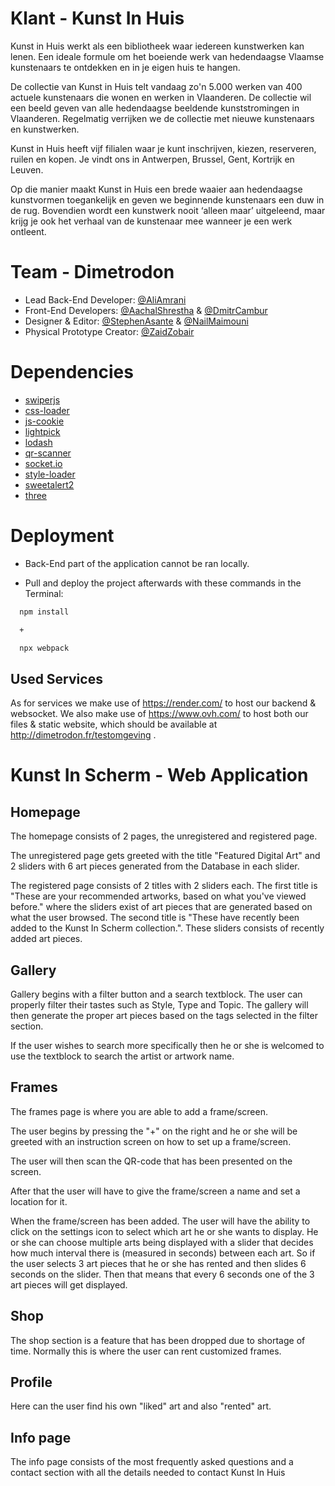 
# Klant - Kunst In Huis

Kunst in Huis werkt als een bibliotheek waar iedereen kunstwerken kan lenen. Een ideale formule om het boeiende werk van hedendaagse Vlaamse kunstenaars te ontdekken en in je eigen huis te hangen. 

De collectie van Kunst in Huis telt vandaag zo'n 5.000 werken van 400 actuele kunstenaars die wonen en werken in Vlaanderen. De collectie wil een beeld geven van alle hedendaagse beeldende kunststromingen in Vlaanderen. Regelmatig verrijken we de collectie met nieuwe kunstenaars en kunstwerken.

Kunst in Huis heeft vijf filialen waar je kunt inschrijven, kiezen, reserveren, ruilen en kopen. Je vindt ons in Antwerpen, Brussel, Gent, Kortrijk en Leuven.

Op die manier maakt Kunst in Huis een brede waaier aan hedendaagse kunstvormen toegankelijk en geven we beginnende kunstenaars een duw in de rug. Bovendien wordt een kunstwerk nooit ‘alleen maar’ uitgeleend, maar krijg je ook het verhaal van de kunstenaar mee wanneer je een werk ontleent.


# Team - Dimetrodon

- Lead Back-End Developer: [@AliAmrani](https://github.com/EdiciusPenguin)
- Front-End Developers: [@AachalShrestha](https://github.com/AachalShrestha) & [@DmitrCambur](https://github.com/DmitrCambur)
- Designer & Editor: [@StephenAsante](https://github.com/Stephenasante21) & [@NailMaimouni](https://github.com/nailmaimouni)
- Physical Prototype Creator: [@ZaidZobair](https://github.com/ZaidZobair)




# Dependencies

 - [swiperjs](https://swiperjs.com)
 - [css-loader](https://www.npmjs.com/package/css-loader)
 - [js-cookie](https://www.npmjs.com/package/js-cookie)
 - [lightpick](https://www.npmjs.com/package/lightpick)
 - [lodash](https://www.npmjs.com/package/lodash)
 - [qr-scanner](https://www.npmjs.com/package/qr-scanner)
 - [socket.io](https://www.npmjs.com/package/socket.io)
 - [style-loader](https://www.npmjs.com/package/style-loader)
 - [sweetalert2](https://www.npmjs.com/package/sweetalert2)
 - [three](https://www.npmjs.com/package/three)


# Deployment

- Back-End part of the application cannot be ran locally.

- Pull and deploy the project afterwards with these commands in the Terminal:

```bash
  npm install  
```
```bash
  +
```
```bash
  npx webpack
```


## Used Services
As for services we make use of https://render.com/ to host our backend & websocket.
We also make use of https://www.ovh.com/ to host both our files & static website, which
should be available at http://dimetrodon.fr/testomgeving .


# Kunst In Scherm - Web Application

## Homepage
The homepage consists of 2 pages, the unregistered and registered page. 

The unregistered page gets greeted with the title "Featured Digital Art" and 2 sliders with 6 art pieces generated from the Database in each slider.

The registered page consists of 2 titles with 2 sliders each. The first title is "These are your recommended artworks, based on what you've viewed before." where the sliders exist of art pieces that are generated based on what the user browsed. The second title is "These have recently been added to the Kunst In Scherm collection.". These sliders consists of recently added art pieces.

## Gallery

Gallery begins with a filter button and a search textblock. The user can properly filter their tastes such as Style, Type and Topic. The gallery will then generate the proper art pieces based on the tags selected in the filter section.

If the user wishes to search more specifically then he or she is welcomed to use the textblock to search the artist or artwork name.

## Frames

The frames page is where you are able to add a frame/screen.

The user begins by pressing the "+" on the right and he or she will be greeted with an instruction screen on how to set up a frame/screen.

The user will then scan the QR-code that has been presented on the screen.

After that the user will have to give the frame/screen a name and set a location for it.


When the frame/screen has been added. The user will have the ability to click on the settings icon to select which art he or she wants to display. He or she can choose multiple arts being displayed with a slider that decides how much interval there is (measured in seconds) between each art. So if the user selects 3 art pieces that he or she has rented and then slides 6 seconds on the slider. Then that means that every 6 seconds one of the 3 art pieces will get displayed.

## Shop

The shop section is a feature that has been dropped due to shortage of time.
Normally this is where the user can rent customized frames.

## Profile

Here can the user find his own "liked" art and also "rented" art.

## Info page

The info page consists of the most frequently asked questions and a contact section with all the details needed to contact Kunst In Huis
